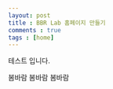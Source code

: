 ```yaml
---
layout: post
title : BBR Lab 홈페이지 만들기 
comments : true
tags : [home]
---
```


테스트 입니다. 

봄바람 봄바람 봄바람
